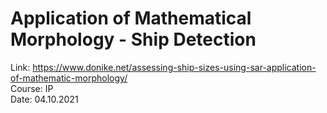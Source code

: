 # Application of Mathematical Morphology - Ship Detection  
Link: https://www.donike.net/assessing-ship-sizes-using-sar-application-of-mathematic-morphology/  
Course: IP  
Date: 04.10.2021
